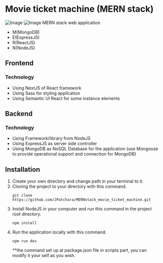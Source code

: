 # Movie ticket machine (MERN stack)
![Image](https://i.imgur.com/P6fwRKQ.png)
![Image](https://i.imgur.com/9RaXT0t.png)
MERN stack web application<br/>
- M(MongoDB)<br/>
- E(ExpressJS)<br/>
- R(ReactJS)<br/>
- N(NodeJS)<br/>
## Frontend
### Technology
- Using NextJS of React framework
- Using Sass for styling application
- Using Semantic UI React for some instance elements
## Backend
### Technology
- Using Framework/library from NodeJS
- Using ExpressJS as server side controller
- Using MongoDB as NoSQL Database for the application (use Mongoose to provide operational support and connection for MongoDB)
## Installation
1. Create your own directory and change path in your terminal to it.
2. Cloning the project to your directory with this command.
    ```
    git clone https://github.com/JPatchara/MERNstack_movie_ticket_machine.git
    ```
3. Install NodeJS in your computer and run this command in the project root directory.
    ```
    npm install
    ```
4. Run the application locally with this command.
    ```
    npm run dev
    ```
    **the command set up at package.json file in scripts part, you can modify it your self as you wish.